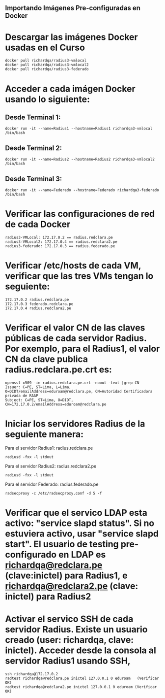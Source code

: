 ## Importando Imágenes Pre-configuradas en Docker

# Descargar las imágenes Docker usadas en el Curso
 ```
docker pull richardqa/radius3-vmlocal
docker pull richardqa/radius3-vmlocal2
docker pull richardqa/radius3-federado
 ```
# Acceder a cada imágen Docker usando lo siguiente:

## Desde Terminal 1:
 ```
docker run -it --name=Radius1 --hostname=Radius1 richardqa3-vmlocal /bin/bash
 ```
## Desde Terminal 2:
 ```
docker run -it --name=Radius2 --hostname=Radius2 richardqa3-vmlocal2 /bin/bash
 ```
## Desde Terminal 3:
 ```
docker run -it --name=Federado --hostname=Federado richardqa3-federado /bin/bash
 ```
# Verificar las configuraciones de red de cada Docker

 ```
radius3-VMLocal: 172.17.0.2 == radius.redclara.pe
radius3-VMLocal2: 172.17.0.4 == radius.redclara2.pe
radius3-federado: 172.17.0.3 == radius.federado.pe
 ```
# Verificar /etc/hosts de cada VM, verificar que las tres VMs tengan lo seguiente:
 ```
172.17.0.2 radius.redclara.pe
172.17.0.3 federado.redclara.pe
172.17.0.4 radius.redclara2.pe
 ```
# Verificar el valor CN de las claves públicas de cada servidor Radius. Por exemplo, para el Radius1, el valor CN da clave publica radius.redclara.pe.crt es:
 ```
openssl x509 -in radius.redclara.pe.crt -noout -text |grep CN
Issuer: C=PE, ST=Lima, L=Lima, O=DIDT/emailAddress=eduroam@redclara.pe, CN=Autoridad Certificadora privada de RAAP
Subject: C=PE, ST=Lima, O=DIDT, CN=172.17.0.2/emailAddress=eduroam@redclara.pe
 ```
# Iniciar los servidores Radius de la seguiente manera:

Para el servidor Radius1: radius.redclara.pe
 ```
radiusd -fxx -l stdout
 ```
Para el servidor Radius2: radius.redclara2.pe
 ```
radiusd -fxx -l stdout
 ```
Para el servidor Federado: radius.federado.pe
 ```
radsecproxy -c /etc/radsecproxy.conf -d 5 -f
 ```
# Verificar que el servico LDAP esta activo:  "service slapd status". Si no estuviera activo, usar "service slapd start". El usuario de testing pre-configurado en LDAP es richardqa@redclara.pe (clave:inictel) para Radius1, e richardqa@redclara2.pe (clave: inictel) para Radius2

# Activar el servico SSH de cada servidor Radius. Existe un usuario creado (user: richardqa,  clave: inictel). Acceder desde la consola al servidor Radius1 usando SSH,
 ```
ssh richardqa@172.17.0.2
radtest richardqa@redclara.pe inictel 127.0.0.1 0 eduroam   (Verificar OK)
radtest richardqa@redclara2.pe inictel 127.0.0.1 0 eduroam (Verificar OK)
 ```
